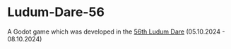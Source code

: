 # Ludum-Dare-56
A Godot game which was developed in the [56th Ludum Dare](https://ldjam.com/events/ludum-dare/56) (05.10.2024 - 08.10.2024)